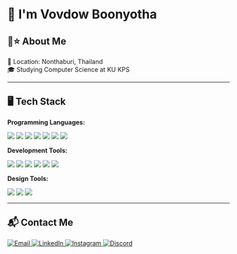 # 🙏 I'm Vovdow Boonyotha

## 💜⭐ About Me
🏡 Location: Nonthaburi, Thailand  
🎓 Studying Computer Science at KU KPS  

---

## 🖥️ Tech Stack

**Programming Languages:**  
<p>
  <img src="https://img.shields.io/badge/C-00599C?style=flat-square&logo=c&logoColor=white" />
  <img src="https://img.shields.io/badge/Python-3776AB?style=flat-square&logo=python&logoColor=white" />
  <img src="https://img.shields.io/badge/Java-007396?style=flat-square&logo=java&logoColor=white" />
  <img src="https://img.shields.io/badge/JavaScript-F7DF1E?style=flat-square&logo=javascript&logoColor=black" />
  <img src="https://img.shields.io/badge/SQL-003B57?style=flat-square&logo=postgresql&logoColor=white" />
  <img src="https://img.shields.io/badge/HTML-E34F26?style=flat-square&logo=html5&logoColor=white" />
  <img src="https://img.shields.io/badge/TailwindCSS-38B2AC?style=flat-square&logo=tailwindcss&logoColor=white" />
</p>

**Development Tools:**  
<p>
  <img src="https://img.shields.io/badge/VSCode-007ACC?style=flat-square&logo=visualstudiocode&logoColor=white" />
  <img src="https://img.shields.io/badge/AndroidStudio-3DDC84?style=flat-square&logo=androidstudio&logoColor=white" />
  <img src="https://img.shields.io/badge/Unity-000000?style=flat-square&logo=unity&logoColor=white" />
  <img src="https://img.shields.io/badge/MySQL-4479A1?style=flat-square&logo=mysql&logoColor=white" />
  <img src="https://img.shields.io/badge/Excel-217346?style=flat-square&logo=microsoftexcel&logoColor=white" />
  <img src="https://img.shields.io/badge/Word-2B579A?style=flat-square&logo=microsoftword&logoColor=white" />
</p>

**Design Tools:**  
<p>
  <img src="https://img.shields.io/badge/Figma-F24E1E?style=flat-square&logo=figma&logoColor=white" />
  <img src="https://img.shields.io/badge/Canva-00C4CC?style=flat-square&logo=canva&logoColor=white" />
  <img src="https://img.shields.io/badge/Draw.io-F08705?style=flat-square&logo=diagramsdotnet&logoColor=white" />
</p>


---

## 📬 Contact Me

<a href="mailto:vovdowboonyotha@gmail.com">
  <img src="https://img.shields.io/static/v1?label=&message=Email&style=flat-square&color=D44638" alt="Email" />
</a>
<a href="https://www.linkedin.com/in/vovdow-boonyotha-65b4a12a0" target="_blank">
  <img src="https://img.shields.io/static/v1?label=&message=LinkedIn&style=flat-square&color=0077B5" alt="LinkedIn" />
</a>
<a href="https://instagram.com/vdowduang" target="_blank">
  <img src="https://img.shields.io/static/v1?label=&message=Instagram&style=flat-square&color=E1306C" alt="Instagram" />
</a>
<a href="https://discord.com/users/758645306127548426" target="_blank">
  <img src="https://img.shields.io/static/v1?label=&message=Discord&style=flat-square&color=5865F2" alt="Discord" />
</a>


